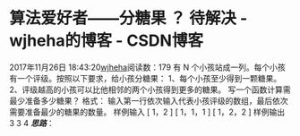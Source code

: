 # 算法爱好者——分糖果 ？ 待解决 - wjheha的博客 - CSDN博客
2017年11月26日 18:43:20[wjheha](https://me.csdn.net/wjheha)阅读数：179
有 N 个小孩站成一列。每个小孩有一个评级。按照以下要求，给小孩分糖果： 
1、每个小孩至少得到一颗糖果。 
2、评级越高的小孩可以比他相邻的两个小孩得到更多的糖果。 
写一个函数计算需最少准备多少糖果？
格式：
输入第一行依次输入代表小孩评级的数组，最后依次需要准备最少的糖果的数量。
样例输入
[ 1，2 ] 
[ 1，1，1 ] 
[ 1，2，2 ]
样例输出
3 
3 
4
***思路***：
